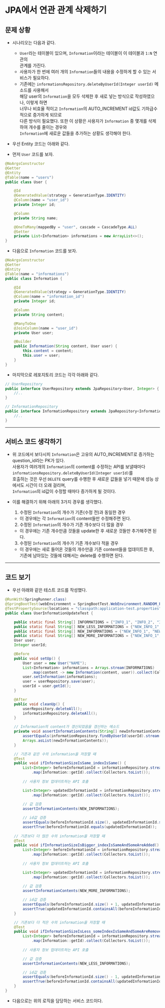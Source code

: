 <h1>JPA에서 연관 관계 삭제하기</h1>

<h2>문제 상황</h2>

* 시나리오는 다음과 같다.

  * `User`라는 테이블이 있으며, `Information`이라는 테이블이 이 테이블과 `1:N` 연관의   
    관계를 가진다.
  * 사용자가 한 번에 여러 개의 `Information`들의 내용을 수정하게 할 수 있는 서비스가 필요하다.
  * 기존에는 `informationsRepository.deleteByUserId(Integer userId)` 메소드를 사용해서   
    해당 user의 `Information`을 모두 삭제한 후 새로 넣는 방식으로 작성하였으나, 이렇게 하면   
    너무나 비효율 적이고 `Information`의 AUTO_INCREMENT id값도 기하급수적으로 증가하게 되므로   
    다른 방식이 필요했다. 또한 이 상황은 사용자가 `Information` 중 몇개를 삭제하여 개수를 줄이는 경우와   
    `Information`에 새로운 값들을 추가하는 상황도 생각해야 한다.

* 우선 Entity 코드는 아래와 같다.
* 먼저 `User` 코드를 보자.
```java
@NoArgsConstructor
@Getter
@Entity
@Table(name = "users")
public class User {

    @Id
    @GeneratedValue(strategy = GenerationType.IDENTITY)
    @Column(name = "user_id")
    private Integer id;

    @Column
    private String name;

    @OneToMany(mappedBy = "user", cascade = CascadeType.ALL)
    @Setter
    private List<Information> informations = new ArrayList<>();
}
```

* 다음으로 `Information` 코드를 보자.
```java
@NoArgsConstructor
@Getter
@Entity
@Table(name = "informations")
public class Information {

    @Id
    @GeneratedValue(strategy = GenerationType.IDENTITY)
    @Column(name = "information_id")
    private Integer id;

    @Column
    private String content;

    @ManyToOne
    @JoinColumn(name = "user_id")
    private User user;

    @Builder
    public Information(String content, User user) {
        this.content = content;
        this.user = user;
    }
}
```

* 마지막으로 레포지토리 코드는 각각 아래와 같다.
```java
// UserRepository
public interface UserRepository extends JpaRepository<User, Integer> {
    //..
}

// InformationRepository
public interface InformationRepository extends JpaRepository<Information, Integer> {
    //..
}
```
<hr/>

<h2>서비스 코드 생각하기</h2>

* 위 코드에서 보다시피 `Information`은 고유의 AUTO_INCREMENT로 증가하는 question_id라는 PK가 있다.   
  사용자가 여러개의 `Information`의 content를 수정하는 API를 보낼때마다 `informationsRepository.deleteByUserId(Integer userId)`를   
  호출하는 것은 우선 `DELETE` query를 수행한 후 새로운 값들을 넣기 때문에 성능 상에서도 시간이 더 오래 걸리며,   
  `Information`의 id값이 수정할 때마다 증가하게 될 것이다.

* 이를 해결하기 위해 아래의 3가지 경우를 생각했다.
  1. 수정된 `Information`의 개수가 기존(수정 전)과 동일한 경우   
    * 이 경우에는 각 `Information`의 content들만 수정해주면 된다.
  2. 수정된 `Information`의 개수가 기존 개수보다 더 많을 경우
    * 이 경우에는 기존 개수만큼 것들을 update한 후 새로운 것들만 추가해주면 된다.
  3. 수정된 `Information`의 개수가 기존 개수보다 적을 경우
    * 이 경우에는 새로 들어온 것들의 개수만큼 기존 content들을 업데이트한 후,   
      기존에 남아있는 것들에 대해서는 delete를 수행하면 된다.
<hr/>

<h2>코드 보기</h2>

* 우선 아래와 같은 테스트 코드를 작성했다.
```java
@RunWith(SpringRunner.class)
@SpringBootTest(webEnvironment = SpringBootTest.WebEnvironment.RANDOM_PORT)
@TestPropertySource(locations = "classpath:application-test.properties")
public class UserInformationUpdateTest {

    public static final String[] INFORMATIONS = {"INFO_1", "INFO_2", "INFO_3"};
    public static final String[] NEW_LESS_INFORMATIONS = {"NEW_INFO_1", "NEW_INFO_2"};
    public static final String[] NEW_INFORMATIONS = {"NEW_INFO_1", "NEW_INFO_2", "NEW_INFO_3"};
    public static final String[] NEW_MORE_INFORMATIONS = {"NEW_INFO_1", "NEW_INFO_2", "NEW_INFO_3", "NEW_INFO_4"};
    User user;
    Integer userId;

    @Before
    public void setUp() {
        User user = new User("NAME");
        List<Information> informations = Arrays.stream(INFORMATIONS)
            .map(content -> new Information(content, user)).collect(Collectors.toList());
        user.setInformation(informations);
        user = userRepository.save(user);
        userId = user.getId();
    }

    @After
    public void cleanUp() {
        userRepository.deleteAll();
        informationRepository.deleteAll();
    }

    // Information의 content가 갱신되었음을 갱신하는 메소드
    private void assertInformationContents(String[] newInformationContents) {
        assertEquals(informationRepository.findByUserId(userId).stream().map(Information::getContent).collect(Collectors.toList()),
        Arrays.asList(newInformationContents));
    }

    // 기존과 같은 수의 information을 저장할 때
    @Test
    public void ifInformationSizeIsSame_indexIsSame() {
        List<Integer> beforeInformationId = informationRepository.stream()
            .map(Information::getId).collect(Collectors.toList());
        
        // 사용자 정보 업데이트하는 API 호출

        List<Integer> updatedInformationId = informationRepository.stream()
            .map(Information::getId).collect(Collectors.toList());
        
        // 값 검증
        assertInformationContents(NEW_INFORMATIONS);

        // id값 검증
        assertEquals(beforeInformationId.size(), updatedInformationId.size());
        assertTrue(beforeInformationId.equals(updatedInformationId));
    
    // 기존보다 더 많은 수의 information을 저장할 때
    @Test
    public void ifInformationSizeIsBigger_indexIsSameAndSomeAreAdded() {
        List<Integer> beforeInformationId = informationRepository.stream()
            .map(Information::getId).collect(Collectors.toList());
        
        // 사용자 정보 업데이트하는 API 호출

        List<Integer> updatedInformationId = informationRepository.stream()
            .map(Information::getId).collect(Collectors.toList());
        
        // 값 검증
        assertInformationContents(NEW_MORE_INFORMATIONS);

        // id값 검증
        assertEquals(beforeInformationId.size() + 1, updatedInformationId.size());
        assertTrue(updatedInformationId.containsAll(beforeInformationId));
    }

    // 기존보다 더 적은 수의 information을 저장할 때
    @Test
    public void ifInformationSizeIsLess_someIndexIsSameAndSomeAreRemoved() {
        List<Integer> beforeInformationId = informationRepository.stream()
            .map(Information::getId).collect(Collectors.toList());
        
        // 사용자 정보 업데이트하는 API 호출

        // 값 검증
        assertInformationContents(NEW_LESS_INFORMATIONS);

        // id값 검증
        assertEquals(beforeInformationId.size() - 1, updatedInformationId.size());
        assertTrue(beforeInformationId.containsAll(updatedInformationId));
    }
}
```

* 다음으로는 위의 로직을 담당하는 서비스 코드이다.
```java

```